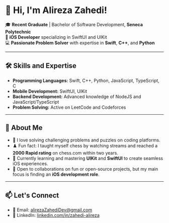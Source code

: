 
# 👋 Hi, I'm Alireza Zahedi!  

🎓 **Recent Graduate** | Bachelor of Software Development, **Seneca Polytechnic**  
🍎 **iOS Developer** specializing in SwiftUI and UIKit  
💻 **Passionate Problem Solver** with expertise in **Swift**, **C++**, and **Python**

---

## 🛠️ Skills and Expertise  
- **Programming Languages:** Swift, C++, Python, JavaScript, TypeScript, C  
- **Mobile Development:** SwiftUI, UIKit  
- **Backend Development:** Advanced knowledge of NodeJS and JavaScript/TypeScript
- **Problem Solving:** Active on LeetCode and Codeforces  

---

## 🌟 About Me  
- 🧩 I love solving challenging problems and puzzles on coding platforms.  
- ♟️ Fun fact: I taught myself chess by watching streams and reached a **2000 Rapid rating** on chess.com within two years.  
- 🌱 Currently learning and mastering **UIKit** and **SwiftUI** to create seamless iOS experiences.  
- 🤝 Open to collaborations on fun or open-source projects, but my main focus is finding an **iOS development role**.

---

## 📫 Let's Connect  
- 📧 Email: [alirezaZahediDev@gmail.com](mailto:alirezaZahediDev@gmail.com)  
- 💼 LinkedIn: [linkedin.com/in/zahedi-alireza](https://www.linkedin.com/in/zahedi-alireza/)  
